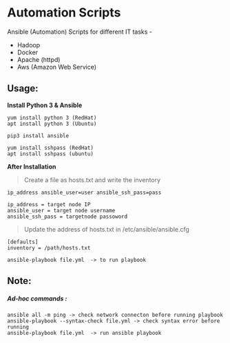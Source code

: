 # Automation Scripts
Ansible (Automation) Scripts for different IT tasks -

 * Hadoop
 * Docker
 * Apache (httpd)
 * Aws (Amazon Web Service)
 


## Usage:

__Install Python 3 & Ansible__ 
	
	yum install python 3 (RedHat)
	apt install python 3 (Ubuntu)

	pip3 install ansible 
	
	yum install sshpass (RedHat)
	apt install sshpass (ubuntu)
	
__After Installation__
	
	
> Create a file as hosts.txt and write the inventory
	
	ip_address ansible_user=user ansible_ssh_pass=pass
	
	ip_address = target node IP
	ansible_user = target node username
	ansible_ssh_pass = targetnode passoword

> Update the address of hosts.txt in /etc/ansible/ansible.cfg
		
	[defaults]
	inventory = /path/hosts.txt
	
	ansible-playbook file.yml  -> to run playbook
	

 
 
## Note:

##### Ad-hoc commands :

	ansible all -m ping -> check network connecton before running playbook
	ansible-playbook --syntax-check file.yml -> check syntax error before running 
	ansible-playbook file.yml  -> run ansible playbook 	
	
